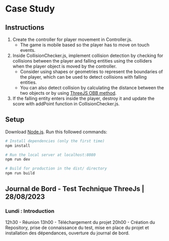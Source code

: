 # Case Study

## Instructions
1. Create the controller for player movement in Controller.js.
    - The game is mobile based so the player has to move on touch events.
2. Inside CollisionChecker.js, implement collision detection by checking for collisions between the player and falling entities using the colliders when the player object is moved by the controller.
    - Consider using shapes or geometries to represent the boundaries of the player, which can be used to detect collisions with falling entities.
    - You can also detect collision by calculating the distance between the two objects or by using [ThreeJS OBB method](https://threejs.org/examples/#webgl_math_obb).
3. If the falling entity enters inside the player, destroy it and update the score with addPoint function in CollisionChecker.js.  

## Setup
Download [Node.js](https://nodejs.org/en/download/).
Run this followed commands:

``` bash
# Install dependencies (only the first time)
npm install

# Run the local server at localhost:8080
npm run dev

# Build for production in the dist/ directory
npm run build
```

## Journal de Bord - Test Technique ThreeJs | 28/08/2023
### Lundi : Introduction
12h30 - Réunion
13h00 - Téléchargement du projet
20h00 - Création du Repository, prise de connaissance du test, mise en place du projet et installation des dépendances, ouverture du journal de bord.

